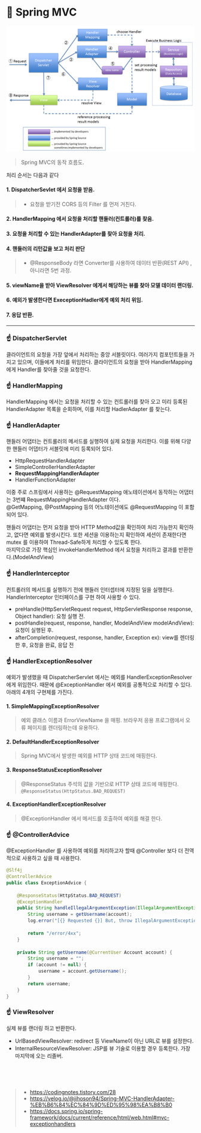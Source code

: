 # 📌 Spring MVC
![img.png](../img/img_2.png)     
> Spring MVC의 동작 흐름도.

처리 순서는 다음과 같다
#### 1. DispatcherSevlet 에서 요청을 받음.
> - 요청을 받기전 CORS 등의 Filter 를 먼저 거친다.
#### 2. HandlerMapping 에서 요청을 처리할 핸들러(컨트롤러)를 찾음.
#### 3. 요청을 처리할 수 있는 HandlerAdapter를 찾아 요청을 처리.
#### 4. 핸들러의 리턴값을 보고 처리 판단
> - @ResponseBody 라면 Converter를 사용하여 데이터 반환(REST API) , 아니라면 5번 과정.
#### 5. viewName을 받아 ViewResolver 에게서 해당하는 뷰를 찾아 모델 데이터 랜더링.
#### 6. 예외가 발생한다면 ExeceptionHadler에게 예외 처리 위임.
#### 7. 응답 반환.

***

### ☝️ DispatcherServlet
클라이언트의 요청을 가장 앞에서 처리하는 중앙 서블릿이다. 여러가지 컴포턴트들을 가지고 있으며, 이들에게 처리를 위임한다.
클라이언트의 요청을 받아 HandlerMapping에게 Handler를 찾아줄 것을 요청한다.

### ☝️ HandlerMapping
HandlerMapping 에서는 요청을 처리할 수 있는 컨트롤러를 찾아 오고 미리 등록된 HandlerAdapter 목록을 순회하며, 이를 처리할 HadlerAdapter 를 찾는다. 

### ☝️ HandlerAdapter
핸들러 어댑터는 컨트롤러의 메서드를 실행하여 실제 요청을 처리한다. 이를 위해 다양한 핸들러 어댑터가 서블릿에 미리 등록되어 있다.
- HttpRequestHandlerAdapter
- SimpleControllerHandlerAdapter
- **RequestMappingHandlerAdapter**
- HandlerFunctionAdapter

이중 주로 스프링에서 사용하는 @RequestMapping 애노테이션에서 동작하는 어댑터는 3번쨰 RequestMappingHandlerAdapter 이다.    
@GetMapping, @PostMapping 등의 어노테이션에도 @RequestMapping 이 포함되어 있다.

핸들러 어댑터는 먼저 요청을 받아 HTTP Method값을 확인하여 처리 가능한지 확인하고, 없다면 예외를 발생시킨다.
또한 세션을 이용하는지 확인하여 세션이 존재한다면 mutex 를 이용하여 Thread-Safe하게 처리할 수 있도록 한다.    
마지막으로 가장 핵심인 invokeHandlerMethod 에서 요청을 처리하고 결과를 반환한다.(ModelAndView) 

### ☝️ HandlerInterceptor
컨트롤러의 메서드를 실행하기 전에 핸들러 인터셉터에 지정된 일을 실행한다. HandlerInterceptor 인터페이스를 구현 하여 사용할 수 있다.
- preHandle(HttpServletRequest request, HttpServletResponse response, Object handler): 요청 실행 전.
- postHandle(request, response, handler, ModelAndView modelAndView): 요청이 실행된 후.
- afterCompletion(request, response, handler, Exception ex): view를 렌더링한 후, 요청을 완료, 응답 전

### ☝️ HandlerExceptionResolver
예외가 발생했을 때 DispatcherServlet 에서는 예외를 HandlerExceptionResolver 에게 위임한다.
때문에 @ExceptionHandler 에서 예외를 공통적으로 처리할 수 있다. 아래의 4개의 구현체를 가진다.

#### 1. SimpleMappingExceptionResolver 
> 예외 클래스 이름과 ErrorViewName 을 매핑. 브라우저 응용 프로그램에서 오류 페이지를 렌더링하는데 유용하다.
#### 2. DefaultHandlerExceptionResolver
> Spring MVC에서 발생한 예외를 HTTP 상태 코드에 매핑한다.
#### 3. ResponseStatusExceptionResolver
> @ResponseStatus 주석의 값을 기반으로 HTTP 상태 코드에 매핑한다. ```@ResponseStatus(HttpStatus.BAD_REQUEST)```
#### 4. ExceptionHandlerExceptionResolver
> @ExceptionHandler 에서 메서드를 호출하여 예외를 해결 한다.

### ☝️ @ControllerAdvice
@ExceptionHandler 를 사용하여 예외를 처리하고자 할때 @Controller 보다 더 전역적으로 사용하고 싶을 때 사용한다.
```java
@Slf4j
@ControllerAdvice
public class ExceptionAdvice {

    @ResponseStatus(HttpStatus.BAD_REQUEST)
    @ExceptionHandler
    public String handleIllegalArgumentException(IllegalArgumentException exception, @CurrentUser Account account, HttpServletRequest request){
        String username = getUsername(account);
        log.error("[{} Requested {}] But, throw IllegalArgumentException {}",username, request.getRequestURI(),exception.getMessage());

        return "/error/4xx";
    }
    
    private String getUsername(@CurrentUser Account account) {
        String username = "";
        if (account != null) {
            username = account.getUsername();
        }
        return username;
    }
}
```

### ☝️ ViewResolver
실제 뷰를 랜더링 하고 반환한다.

- UrlBasedViewResolver: redirect 등 ViewName이 아닌 URL로 뷰를 설정한다.
- InternalResourceViewResolver: JSP를 뷰 기술로 이용할 경우 등록한다. 가장 마지막에 오는 리졸버. 


<br><br><br>
> - https://codingnotes.tistory.com/28
> - https://velog.io/@jihoson94/Spring-MVC-HandlerAdapter-%EB%B6%84%EC%84%9D%ED%95%98%EA%B8%B0
> - https://docs.spring.io/spring-framework/docs/current/reference/html/web.html#mvc-exceptionhandlers